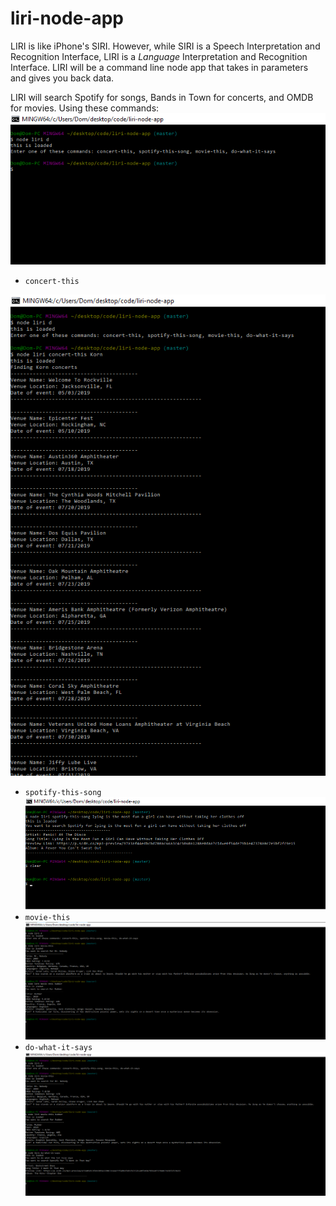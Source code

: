 # liri-node-app

LIRI is like iPhone's SIRI. However, while SIRI is a Speech Interpretation and Recognition Interface, LIRI is a _Language_ Interpretation and Recognition Interface. LIRI will be a command line node app that takes in parameters and gives you back data.

LIRI will search Spotify for songs, Bands in Town for concerts, and OMDB for movies. Using these commands:
![visuals](images/command-default.png)
   * `concert-this`

![visuals](images/concert-this.png)
   * `spotify-this-song`
![visuals](images/spotify-this-song.png)
   * `movie-this`
![visuals](images/movie-default-working.png)
   * `do-what-it-says`
![visuals](images/do-what-it-says.png)
